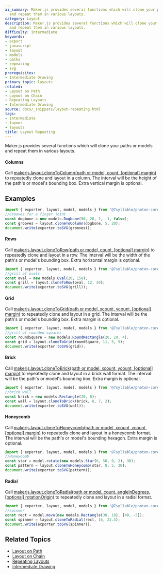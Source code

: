 ```yaml
---
ai_summary: Maker.js provides several functions which will clone your paths or models
  and repeat them in various layouts.
category: Layout
description: Maker.js provides several functions which will clone your paths or models
  and repeat them in various layouts.
difficulty: intermediate
keywords:
- export
- javascript
- layout
- models
- paths
- repeating
- svg
prerequisites:
- Intermediate Drawing
primary_topic: layouts
related:
- Layout on Path
- Layout on Chain
- Repeating Layouts
- Intermediate Drawing
source: docs/_snippets/layout-repeating.html
tags:
- intermediate
- layout
- layouts
title: Layout Repeating
---
```

Maker.js provides several functions which will clone your paths or models and repeat them in various layouts.

#### Columns

Call [makerjs.layout.cloneToColumn(path or model, count, [optional] margin)](/docs/api/modules/makerjs.layout.html#clonetocolumn) to repeatedly clone and layout in a column.
The interval will be the height of the path's or model's bounding box. Extra vertical margin is optional.

## Examples

```javascript
import { exporter, layout, model, models } from '@7syllable/photon-core';
//Grooves for a finger joint
const dogbone = new models.Dogbone(50, 20, 2, -1, false);
const grooves = layout.cloneToColumn(dogbone, 5, 20);
document.write(exporter.toSVG(grooves));
```

#### Rows

Call [makerjs.layout.cloneToRow(path or model, count, [optional] margin)](/docs/api/modules/makerjs.layout.html#clonetorow) to repeatedly clone and layout in a row.
The interval will be the width of the path's or model's bounding box. Extra horizontal margin is optional.
```javascript
import { exporter, layout, model, models } from '@7syllable/photon-core';
//grill of ovals
const oval = new models.Oval(20, 150);
const grill = layout.cloneToRow(oval, 12, 20);
document.write(exporter.toSVG(grill));
```

#### Grid

Call [makerjs.layout.cloneToGrid(path or model, xcount, ycount, [optional] margin)](/docs/api/modules/makerjs.layout.html#clonetogrid) to repeatedly clone and layout in a grid.
The interval will be the path's or model's bounding box. Extra margin is optional.
```javascript
import { exporter, layout, model, models } from '@7syllable/photon-core';
//grill of rounded squares
const roundSquare = new models.RoundRectangle(20, 20, 4);
const grid = layout.cloneToGrid(roundSquare, 11, 5, 5);
document.write(exporter.toSVG(grid));
```

#### Brick

Call [makerjs.layout.cloneToBrick(path or model, xcount, ycount, [optional] margin)](/docs/api/modules/makerjs.layout.html#clonetobrick) to repeatedly clone and layout in a brick wall format.
The interval will be the path's or model's bounding box. Extra margin is optional.
```javascript
import { exporter, layout, model, models } from '@7syllable/photon-core';
//brick wall
const brick = new models.Rectangle(20, 8);
const wall = layout.cloneToBrick(brick, 8, 7, 2);
document.write(exporter.toSVG(wall));
```

#### Honeycomb

Call [makerjs.layout.cloneToHoneycomb(path or model, xcount, ycount, [optional] margin)](/docs/api/modules/makerjs.layout.html#clonetohoneycomb) to repeatedly clone and layout in a honeycomb format.
The interval will be the path's or model's bounding hexagon. Extra margin is optional.
```javascript
import { exporter, layout, model, models } from '@7syllable/photon-core';
//Honeycomb
const star = model.rotate(new models.Star(6, 50, 0, 2), 30);
const pattern = layout.cloneToHoneycomb(star, 8, 5, 30);
document.write(exporter.toSVG(pattern));
```

#### Radial

Call [makerjs.layout.cloneToRadial(path or model, count, angleInDegrees, [optional] rotationOrigin)](/docs/api/modules/makerjs.layout.html#clonetoradial) to repeatedly clone and layout in a radial format.
```javascript
import { exporter, layout, model, models } from '@7syllable/photon-core';
//spinner
const rect = model.move(new models.Rectangle(30, 10), [40, -5]);
const spinner = layout.cloneToRadial(rect, 16, 22.5);
document.write(exporter.toSVG(spinner));
```

## Related Topics

- [Layout on Path](../index.md)
- [Layout on Chain](../index.md)
- [Repeating Layouts](../index.md)
- [Intermediate Drawing](../index.md)
